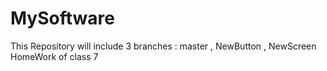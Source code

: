 # MySoftware
This Repository will include 3 branches : master , NewButton , NewScreen
HomeWork of class 7 
